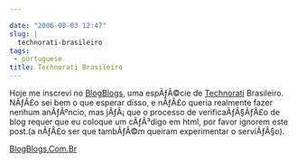```yaml
---

date: "2006-08-03 12:47"
slug: |
  technorati-brasileiro
tags:
 - portuguese
title: Technorati Brasileiro
---
```


Hoje me inscrevi no [BlogBlogs](http://blogblogs.com.br), uma espÃƒÂ©cie
de [Technorati](http://blog.ogmaciel.com/www.technorati.com) Brasileiro.
NÃƒÂ£o sei bem o que esperar disso, e nÃƒÂ£o queria realmente fazer
nenhum anÃƒÂºncio, mas jÃƒÂ¡ que o processo de verificaÃƒÂ§ÃƒÂ£o de blog
requer que eu coloque um cÃƒÂ³digo em html, por favor ignorem este
post.(a nÃƒÂ£o ser que tambÃƒÂ©m queiram experimentar o serviÃƒÂ§o).

[BlogBlogs.Com.Br](http://blogblogs.com.br/api/claim/144296315/86623/1026)
